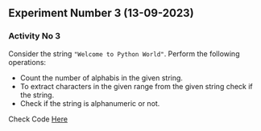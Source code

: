 ## Experiment Number 3 (13-09-2023)

### Activity No 3

Consider the string `"Welcome to Python World"`.
Perform the following operations:
- Count the  number of alphabis in the given string.
- To extract characters in the given range from the given string check if the string.
- Check if the string is alphanumeric or not.

Check Code [Here](string.py)
